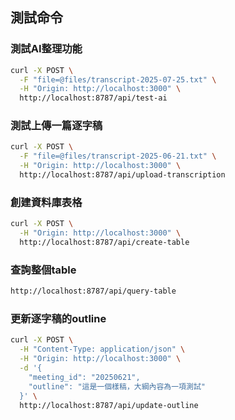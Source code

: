 ## 測試命令

### 測試AI整理功能

```bash
curl -X POST \
  -F "file=@files/transcript-2025-07-25.txt" \
  -H "Origin: http://localhost:3000" \
  http://localhost:8787/api/test-ai
```

### 測試上傳一篇逐字稿

```bash
curl -X POST \
  -F "file=@files/transcript-2025-06-21.txt" \
  -H "Origin: http://localhost:3000" \
  http://localhost:8787/api/upload-transcription
```

### 創建資料庫表格

```bash
curl -X POST \
  -H "Origin: http://localhost:3000" \
  http://localhost:8787/api/create-table
```

### 查詢整個table

```bash
http://localhost:8787/api/query-table
```

### 更新逐字稿的outline

```bash
curl -X POST \
  -H "Content-Type: application/json" \
  -H "Origin: http://localhost:3000" \
  -d '{
    "meeting_id": "20250621",
    "outline": "這是一個樣稿，大綱內容為一項測試"
  }' \
  http://localhost:8787/api/update-outline
```
